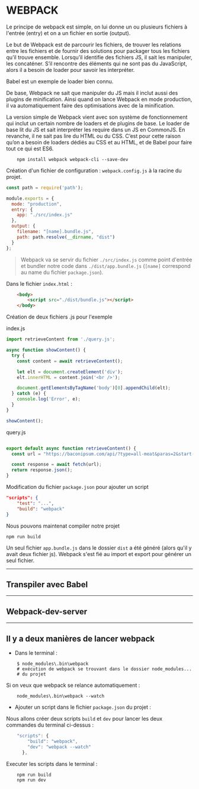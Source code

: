 # WEBPACK

Le principe de webpack est simple, on lui donne un ou plusieurs fichiers à l'entrée (entry) et on a un fichier en sortie (output).

Le but de Webpack est de parcourir les fichiers, de trouver les relations entre les fichiers et de fournir des solutions pour packager tous les fichiers qu’il trouve ensemble. Lorsqu’il identifie des fichiers JS, il sait les manipuler, les concaténer. S’il rencontre des éléments qui ne sont pas du JavaScript, alors il a besoin de loader pour savoir les interpréter.

Babel est un exemple de loader bien connu.

De base, Webpack ne sait que manipuler du JS mais il inclut aussi des plugins de minification. Ainsi quand on lance Webpack en mode production, il va automatiquement faire des optimisations avec de la minification.

La version simple de Webpack vient avec son système de fonctionnement qui inclut un certain nombre de loaders et de plugins de base. Le loader de base lit du JS et sait interpréter les require dans un JS en CommonJS. En revanche, il ne sait pas lire du HTML ou du CSS. C’est pour cette raison qu’on a besoin de loaders dédiés au CSS et au HTML, et de Babel pour faire tout ce qui est ES6.

````shell script
    npm install webpack webpack-cli --save-dev
````

Création d'un fichier de configuration : ``webpack.config.js`` à la racine du projet.

````javascript
const path = require('path');

module.exports = {
  mode: "production",
  entry: {
    app: "./src/index.js"
  },
  output: {
    filename: "[name].bundle.js",
    path: path.resolve(__dirname, "dist")
  }
};
````

> Webpack va se servir du fichier `./src/index.js` comme point d'entrée et bundler notre code dans `./dist/app.bundle.js` (`[name]` correspond au name du fichier `package.json`).

Dans le fichier ``index.html`` :

````html
    <body>
        <script src="./dist/bundle.js"></script>
    </body>
````

Création de deux fichiers .js pour l'exemple

index.js

````javascript
import retrieveContent from './query.js';

async function showContent() {
  try {
    const content = await retrieveContent();

    let elt = document.createElement('div');
    elt.innerHTML = content.join('<br />');

    document.getElementsByTagName('body')[0].appendChild(elt);
  } catch (e) {
    console.log('Error', e);
  }
}

showContent();
````

query.js

````javascript

export default async function retrieveContent() {
  const url = "https://baconipsum.com/api/?type=all-meat&paras=2&start-with-lorem=1";

  const response = await fetch(url);
  return response.json();
}

````

Modification du fichier `package.json` pour ajouter un script

````json
"scripts": {
    "test": "...",
    "build": "webpack"
}
````

Nous pouvons maintenat compiler notre projet

````shell script
npm run build
````

Un seul fichier `app.bundle.js` dans le dossier `dist` a été généré (alors qu'il y avait deux fichier js). Webpack s'est fié au import et export pour générer un seul fichier.

---

## Transpiler avec Babel

---

## Webpack-dev-server

---

## Il y a deux manières de lancer webpack

- Dans le terminal :

````shell script
    $ node_modules\.bin\webpack
    # exécution de webpack se trouvant dans le dossier node_modules...
    # du projet
````

Si on veux que webpack se relance automatiquement :

````shell script
    node_modules\.bin\webpack --watch
````

- Ajouter un script dans le fichier `package.json` du projet :

Nous allons créer deux scripts ``build`` et ``dev`` pour lancer les deux commandes du terminal ci-dessus :

````javascript
    "scripts": {
        "build": "webpack",
        "dev": "webpack --watch"
      },
````

Executer les scripts dans le terminal :

````shell script
    npm run build
    npm run dev
````
